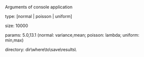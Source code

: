 Arguments of console application

type: [normal | poisson | uniform]

size: 10000

params: 5.0,13.1 (normal: variance,mean; poisson: lambda; uniform: min,max)

directory: dir\where\to\save\results\
